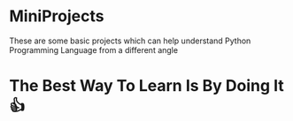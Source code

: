 # MiniProjects
These are some basic projects which can help understand Python Programming Language from a different angle
# The Best Way To Learn Is By Doing It 👍
